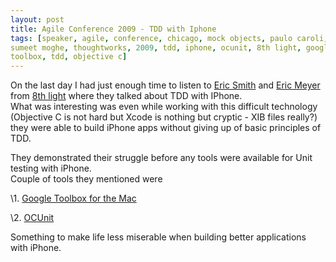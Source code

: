 ```yaml
---
layout: post
title: Agile Conference 2009 - TDD with Iphone
tags: [speaker, agile, conference, chicago, mock objects, paulo caroli,
sumeet moghe, thoughtworks, 2009, tdd, iphone, ocunit, 8th light, google
toolbox, tdd, objective c]
---
```


On the last day I had just enough time to listen to
<a href="http://www.8thlight.com/main/bio?sub_action=eric">Eric
Smith</a> and
<a href="http://www.8thlight.com/main/bio?sub_action=eric_meyer">Eric
Meyer</a> from <a href="http://www.8thlight.com/">8th light</a> where
they talked about TDD with IPhone. \
What was interesting was even while working with this difficult
technology (Objective C is not hard but Xcode is nothing but cryptic -
XIB files really?) they were able to build iPhone apps without giving up
of basic principles of TDD.

They demonstrated their struggle before any tools were available for
Unit testing with iPhone.\
Couple of tools they mentioned were

\1. <a href="http://code.google.com/p/google-toolbox-for-mac/">Google
Toolbox for the Mac</a>

\2. <a href="http://developer.apple.com/tools/unittest.html">OCUnit</a>

Something to make life less miserable when building better applications
with iPhone.
